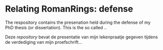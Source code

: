 # Relating RomanRings: defense

The respository contains the presenation held during the defense of my PhD thesis (or dissertation). This is the so called ..

Deze *repository* bevat de presentatie van mijn lekenpraatje gegeven tijdens de verdediging van mijn proefschrift...
